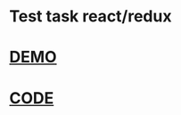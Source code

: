 # Test task react/redux

#  [DEMO](https://feuerbach98.github.io/redux_test/)
#  [CODE](https://github.com/Feuerbach98/redux_test/tree/develop)
